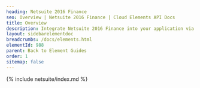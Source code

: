 ```yaml
---
heading: Netsuite 2016 Finance
seo: Overview | Netsuite 2016 Finance | Cloud Elements API Docs
title: Overview
description: Integrate Netsuite 2016 Finance into your application via the Cloud Elements APIs.
layout: sidebarelementdoc
breadcrumbs: /docs/elements.html
elementId: 988
parent: Back to Element Guides
order: 1
sitemap: false
---
```


{% include netsuite/index.md %}
